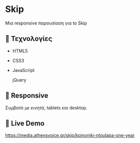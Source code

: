 # Skip

Μια responsive παρουσίαση για to Skip

## 🔧 Τεχνολογίες
- HTML5
- CSS3
- JavaScript
  
  jQuery   

## 📱 Responsive
Συμβατό με κινητά, tablets και desktop.

## 🔗 Live Demo

https://media.athensvoice.gr/skip/koinoniki-ntoulapa-one-year
